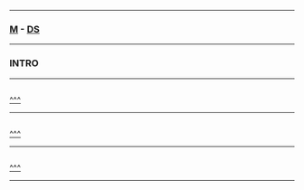
---

### [M](https://github.com/ttltrk/TTT/blob/master/menu.md) - [DS](https://github.com/ttltrk/TTT/blob/master/DS/DS.md)

---

### INTRO

---

```

```

[^^^](#INTRO)

---

```

```

[^^^](#INTRO)

---

```

```

[^^^](#INTRO)

---

